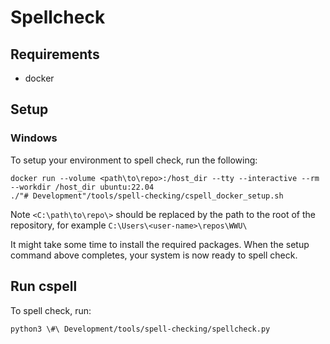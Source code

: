 # Spellcheck

## Requirements

 - docker

## Setup

### Windows

To setup your environment to spell check, run the following:

```shell
docker run --volume <path\to\repo>:/host_dir --tty --interactive --rm --workdir /host_dir ubuntu:22.04
./"# Development"/tools/spell-checking/cspell_docker_setup.sh
```

Note `<C:\path\to\repo\>` should be replaced by the path to the root of the repository,
for example `C:\Users\<user-name>\repos\WWU\`

It might take some time to install the required packages.
When the setup command above completes, your system is now ready to spell check.

## Run cspell

To spell check, run:

```shell
python3 \#\ Development/tools/spell-checking/spellcheck.py
```
